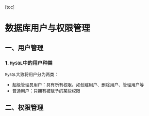 [toc]

# 数据库用户与权限管理



## 一、用户管理

### 1. `MySQL`中的用户种类

`MySQL`大致将用户分为两类：

- 超级管理员用户：具有所有权限，如创建用户、删除用户、管理用户等
- 普通用户：只拥有被赋予的某些权限



## 二、权限管理